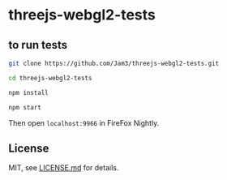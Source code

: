 # threejs-webgl2-tests

## to run tests

```sh
git clone https://github.com/Jam3/threejs-webgl2-tests.git

cd threejs-webgl2-tests

npm install

npm start
```

Then open `localhost:9966` in FireFox Nightly.

## License

MIT, see [LICENSE.md](http://github.com/Jam3/threejs-webgl2-tests/blob/master/LICENSE.md) for details.
